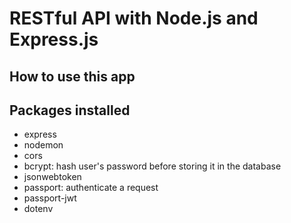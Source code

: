 # RESTful API with Node.js and Express.js

## How to use this app

## Packages installed

- express
- nodemon
- cors
- bcrypt: hash user's password before storing it in the database
- jsonwebtoken
- passport: authenticate a request
- passport-jwt
- dotenv
